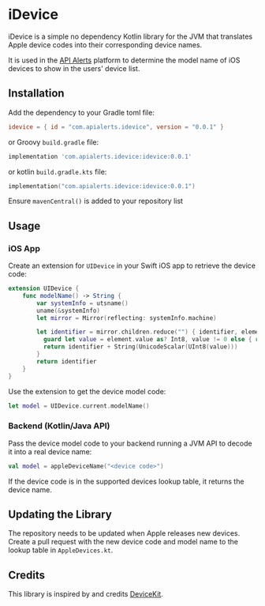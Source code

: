 # iDevice

iDevice is a simple no dependency Kotlin library for the JVM that translates Apple device codes into their corresponding device names. 

It is used in the [API Alerts](https://apialerts.com) platform to determine the model name of iOS devices to show in the users' device list.

## Installation

Add the dependency to your Gradle toml file:

```toml
idevice = { id = "com.apialerts.idevice", version = "0.0.1" }
```

or Groovy `build.gradle` file:

```groovy
implementation 'com.apialerts.idevice:idevice:0.0.1'
```

or kotlin `build.gradle.kts` file:

```kotlin
implementation("com.apialerts.idevice:idevice:0.0.1")
```

Ensure `mavenCentral()` is added to your repository list

## Usage

### iOS App

Create an extension for `UIDevice` in your Swift iOS app to retrieve the device code:

```swift
extension UIDevice {
    func modelName() -> String {
        var systemInfo = utsname()
        uname(&systemInfo)
        let mirror = Mirror(reflecting: systemInfo.machine)

        let identifier = mirror.children.reduce("") { identifier, element in
          guard let value = element.value as? Int8, value != 0 else { return identifier }
          return identifier + String(UnicodeScalar(UInt8(value)))
        }
        return identifier
    }
}
```

Use the extension to get the device model code:

```swift
let model = UIDevice.current.modelName()
```

### Backend (Kotlin/Java API)

Pass the device model code to your backend running a JVM API to decode it into a real device name:

```kotlin
val model = appleDeviceName("<device code>")
```

If the device code is in the supported devices lookup table, it returns the device name.

## Updating the Library

The repository needs to be updated when Apple releases new devices. Create a pull request with the new device code and model name to the lookup table in `AppleDevices.kt`.

## Credits

This library is inspired by and credits [DeviceKit](https://github.com/devicekit/DeviceKit).